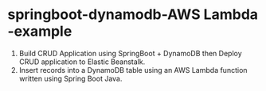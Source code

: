 # springboot-dynamodb-AWS Lambda -example
1. Build CRUD Application using SpringBoot + DynamoDB then Deploy CRUD application to Elastic Beanstalk.
2. Insert records into a DynamoDB table using an AWS Lambda function written using Spring Boot Java.